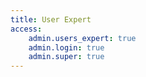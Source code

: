 ```yaml
---
title: User Expert
access:
    admin.users_expert: true
    admin.login: true
    admin.super: true
---
```

